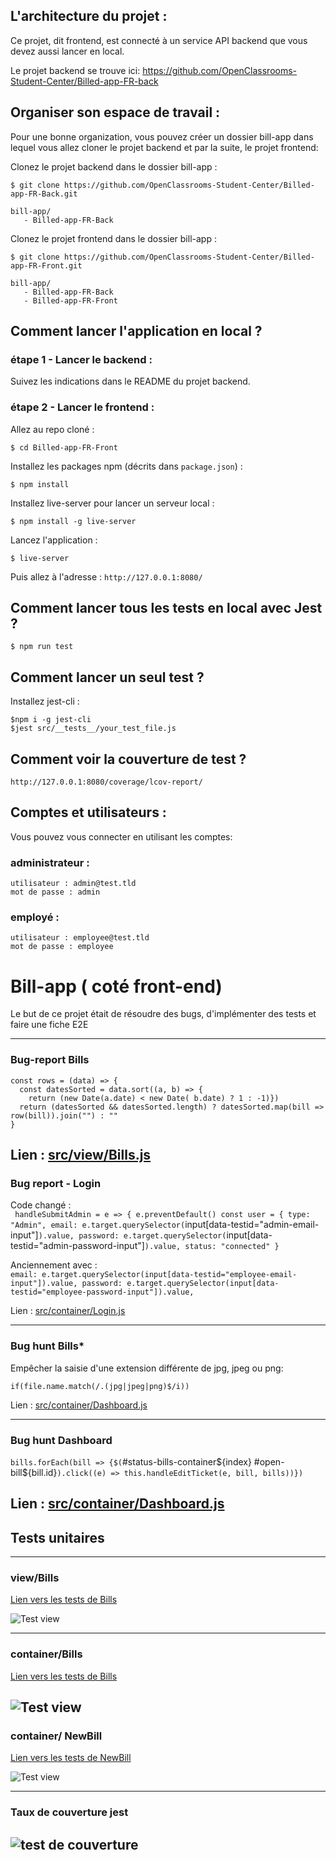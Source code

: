 
## L'architecture du projet :
Ce projet, dit frontend, est connecté à un service API backend que vous devez aussi lancer en local.

Le projet backend se trouve ici: https://github.com/OpenClassrooms-Student-Center/Billed-app-FR-back

## Organiser son espace de travail :
Pour une bonne organization, vous pouvez créer un dossier bill-app dans lequel vous allez cloner le projet backend et par la suite, le projet frontend:

Clonez le projet backend dans le dossier bill-app :
```
$ git clone https://github.com/OpenClassrooms-Student-Center/Billed-app-FR-Back.git
```

```
bill-app/
   - Billed-app-FR-Back
```

Clonez le projet frontend dans le dossier bill-app :
```
$ git clone https://github.com/OpenClassrooms-Student-Center/Billed-app-FR-Front.git
```

```
bill-app/
   - Billed-app-FR-Back
   - Billed-app-FR-Front
```

## Comment lancer l'application en local ?

### étape 1 - Lancer le backend :

Suivez les indications dans le README du projet backend.

### étape 2 - Lancer le frontend :

Allez au repo cloné :
```
$ cd Billed-app-FR-Front
```

Installez les packages npm (décrits dans `package.json`) :
```
$ npm install
```

Installez live-server pour lancer un serveur local :
```
$ npm install -g live-server
```

Lancez l'application :
```
$ live-server
```

Puis allez à l'adresse : `http://127.0.0.1:8080/`


## Comment lancer tous les tests en local avec Jest ?

```
$ npm run test
```

## Comment lancer un seul test ?

Installez jest-cli :

```
$npm i -g jest-cli
$jest src/__tests__/your_test_file.js
```

## Comment voir la couverture de test ?

`http://127.0.0.1:8080/coverage/lcov-report/`

## Comptes et utilisateurs :

Vous pouvez vous connecter en utilisant les comptes:

### administrateur : 
```
utilisateur : admin@test.tld 
mot de passe : admin
```
### employé :
```
utilisateur : employee@test.tld
mot de passe : employee
```
# Bill-app ( coté front-end)

Le but de ce projet était de résoudre des bugs, d'implémenter des tests et faire une fiche E2E

----------------------------------------------
### Bug-report Bills

```
const rows = (data) => {
  const datesSorted = data.sort((a, b) => {
    return (new Date(a.date) < new Date( b.date) ? 1 : -1)})
  return (datesSorted && datesSorted.length) ? datesSorted.map(bill => row(bill)).join("") : ""
}
```
Lien : [src/view/Bills.js](https://github.com/MathieuSchaff/bill-app-front/blob/main/src/views/BillsUI.js)
----------------------------------------------
### Bug report - Login
Code changé :  
`
handleSubmitAdmin = e => {
    e.preventDefault()
    const user = {
      type: "Admin",
      email: e.target.querySelector(`input[data-testid="admin-email-input"]`).value,
      password: e.target.querySelector(`input[data-testid="admin-password-input"]`).value,
      status: "connected"
    }
`  

  Anciennement avec :  
`
email: e.target.querySelector(input[data-testid="employee-email-input"]).value,
password: e.target.querySelector(input[data-testid="employee-password-input"]).value,
`

Lien : [src/container/Login.js](https://github.com/MathieuSchaff/bill-app-front/blob/main/src/containers/Login.js)

----------------------------------------------
### Bug hunt Bills*
Empêcher la saisie d'une extension différente de jpg, jpeg ou png:

`if(file.name.match(/.(jpg|jpeg|png)$/i))`

Lien : [src/container/Dashboard.js](https://github.com/MathieuSchaff/bill-app-front/blob/main/src/containers/NewBill.js)

----------------------------------------------  
### Bug hunt Dashboard  
`bills.forEach(bill => {$(`#status-bills-container${index} #open-bill${bill.id}`).click((e) => this.handleEditTicket(e, bill, bills))})`

Lien : [src/container/Dashboard.js](https://github.com/MathieuSchaff/bill-app-front/blob/main/src/containers/Dashboard.js)
----------------------------------------------
## Tests unitaires
----------------------------------------------
### view/Bills

[Lien vers les tests de Bills](https://github.com/MathieuSchaff/bill-app-front/blob/main/src/containers/Bills.js)

![Test view](https://github.com/MathieuSchaff/bill-app-front/blob/main/src/readme/viewbilltest.png)

----------------------------
### container/Bills

[Lien vers les tests de Bills](https://github.com/MathieuSchaff/bill-app-front/blob/main/src/containers/Bills.js)

![Test view](https://github.com/MathieuSchaff/bill-app-front/blob/main/src/readme/container.png)
----------------------------
### container/ NewBill

[Lien vers les tests de NewBill](https://github.com/MathieuSchaff/bill-app-front/blob/main/src/containers/NewBill.js)

![Test view](https://github.com/MathieuSchaff/bill-app-front/blob/main/src/readme/container.png)

----------------------------
###  Taux de couverture jest

![test de couverture](https://github.com/MathieuSchaff/bill-app-front/blob/main/src/readme/CouvertureTest.png)
----------------------------